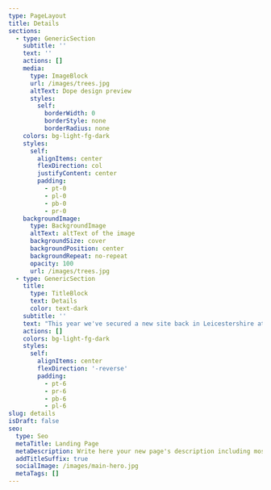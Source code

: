 ```yaml
---
type: PageLayout
title: Details
sections:
  - type: GenericSection
    subtitle: ''
    text: ''
    actions: []
    media:
      type: ImageBlock
      url: /images/trees.jpg
      altText: Dope design preview
      styles:
        self:
          borderWidth: 0
          borderStyle: none
          borderRadius: none
    colors: bg-light-fg-dark
    styles:
      self:
        alignItems: center
        flexDirection: col
        justifyContent: center
        padding:
          - pt-0
          - pl-0
          - pb-0
          - pr-0
    backgroundImage:
      type: BackgroundImage
      altText: altText of the image
      backgroundSize: cover
      backgroundPosition: center
      backgroundRepeat: no-repeat
      opacity: 100
      url: /images/trees.jpg
  - type: GenericSection
    title:
      type: TitleBlock
      text: Details
      color: text-dark
    subtitle: ''
    text: "This year we've secured a new site back in Leicestershire at Grace Dieu Manor, near Ashby.\_\n\n**The Site**\nThe new site is at a private football academy and includes all of our usual facilities, large camp area, Swimming Pool, Sports Hall and classrooms. Its located a few minutes from Junction 23 of the M1 with hotel accommodation close by.\n\n**Activities**\nWe will be camping in the school grounds and we have a marquee for meals and communal activities, - the marquee is where the main camp activities take place. Full information and programme details will be sent following receipt and acceptance of your booking, nearer the time.\n\nThere is a variety of spiritual, sporting, craft and family activities arranged over the course of the long weekend. There will be time to explore our Camp Theme and plenty of relaxation time.\n\nMorning and evening activities tend to be communal and the afternoons a chance to follow activities of your choice - tennis, football, swimming, Bible studies, walks, crafts etc. In addition we normally have a mix of late night singing and lighter evening entertainment.\n\n**Numbers are limited to around 400 so book early to avoid disappointment - we are planning to open bookings soon.**\n\nChildren who attend Sunday School, CYC & YPGs are welcome to attend.\n\n**Accommodation and catering**\nBring either a tent or a caravan or campervan - in addition we're expecting to be able to use some limited on-site accommodation. This is expected to be at a premium and we may need to give priority to those in particular need. Some people find a local guesthouse accommodation more convenient, but you will need to book it early. All meals are provided at camp; groups of people will be rostered to prepare meals to pre-planned menus. Toilet and shower facilities are available.\n\n**Children's and Young People's activities**\nOrganised sports and games normally include football, rounders, volleyball and netball. There are swimming sessions in the heated indoor pool and the Meal-a-Day Tuck Shop is always popular so bring some change.\nThere will be a quiet (unsupervised) revision room for those with exams coming up.\nAnd for teenagers with a lot of energy, we will be organising 'late night in the gym' sessions.\n\n**Parents and Sponsoring**\nThose under 18 who are not coming with a parent, must be sponsored by a suitable adult who will be at camp. If you need to be sponsored, please make sure you approach the person who is sponsoring you well in advance so that they can include you in their booking.\n\nParents and Sponsors - the safety and conduct of children and under 18s remain your responsibility whilst at Camp. The Committee takes issues of under-age and/or excessive drinking, and any use of banned substances at Whit Camp extremely seriously. We expect parents and/or sponsors to play an active role in accepting their responsibilities and help the Committee to address any concerns that may arise.\n\nIf you wish to sponsor someone but have already completed an online booking form, please get in touch with Joyce (see contacts page).\n\n**Safety**\nPlease be aware of the dangers concerning the swimming pool, surrounding land, main roads, public footpaths and sports facilities, kitchen area and cooking range, all of which could pose a serious hazard. Dogs will be allowed but must be controlled, always on leads and kept away from food areas, and poop-scoops must be used.\n\nAll campers should note the out-of-bounds areas. We have a ‘No Bicycle rule’, so please leave them at home.\nWe cheerfully assume that, as you want to come, you will happily join in with the programme of activities and with the Christian spirit of Whit Camp. We look forward to seeing you!\n\nThe Committee takes everyone's safety and security seriously and for this reason we are fully insured, carry out risk assessments for the weekend and have Data Protection and Safeguarding Polices which can be downloaded below.\n"
    actions: []
    colors: bg-light-fg-dark
    styles:
      self:
        alignItems: center
        flexDirection: '-reverse'
        padding:
          - pt-6
          - pr-6
          - pb-6
          - pl-6
slug: details
isDraft: false
seo:
  type: Seo
  metaTitle: Landing Page
  metaDescription: Write here your new page's description including most relevant keywords.
  addTitleSuffix: true
  socialImage: /images/main-hero.jpg
  metaTags: []
---
```

